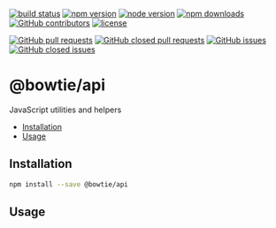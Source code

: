 [![build status](https://img.shields.io/travis/bowtie-co/node-api.svg?style=flat-square)](https://travis-ci.org/bowtie-co/node-api)
[![npm version](https://img.shields.io/npm/v/@bowtie/api.svg?style=flat-square)](https://www.npmjs.com/package/@bowtie/api)
[![node version](https://img.shields.io/node/v/@bowtie/api.svg?style=flat-square)](https://nodejs.org)
[![npm downloads](https://img.shields.io/npm/dt/@bowtie/api.svg?style=flat-square)](https://www.npmjs.com/package/@bowtie/api)
[![GitHub contributors](https://img.shields.io/github/contributors/bowtie-co/node-api.svg?style=flat-square)](https://github.com/bowtie-co/node-api/graphs/contributors)
[![license](https://img.shields.io/npm/l/@bowtie/api.svg?style=flat-square)](https://github.com/bowtie-co/node-api/blob/master/LICENSE)

[![GitHub pull requests](https://img.shields.io/github/issues-pr/bowtie-co/node-api.svg?style=flat-square)](https://github.com/bowtie-co/node-api/pulls)
[![GitHub closed pull requests](https://img.shields.io/github/issues-pr-closed/bowtie-co/node-api.svg?style=flat-square)](https://github.com/bowtie-co/node-api/pulls?utf8=%E2%9C%93&q=is%3Apr+is%3Aclosed+)
[![GitHub issues](https://img.shields.io/github/issues/bowtie-co/node-api.svg?style=flat-square)](https://github.com/bowtie-co/node-api/issues)
[![GitHub closed issues](https://img.shields.io/github/issues-closed/bowtie-co/node-api.svg?style=flat-square)](https://github.com/bowtie-co/node-api/issues?utf8=%E2%9C%93&q=is%3Aissue+is%3Aclosed+)

# @bowtie/api
JavaScript utilities and helpers

- [Installation](#installation)
- [Usage](#usage)

## Installation

```bash
npm install --save @bowtie/api
```

## Usage
